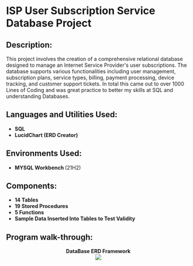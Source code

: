 <h1>ISP User Subscription Service Database Project</h1>


<h2>Description:</h2>
This project involves the creation of a comprehensive relational database designed to manage an Internet Service Provider's user subscriptions. The database supports various functionalities including user management, subscription plans, service types, billing, payment processing, device tracking, and customer support tickets. In total this came out to over 1000 Lines of Coding and was great practice to better my skills at SQL and understanding Databases. 
<br />


<h2>Languages and Utilities Used:</h2>

- <b>SQL</b> 
- <b>LucidChart (ERD Creator) </b>

<h2>Environments Used: </h2>

- <b>MYSQL Workbench </b> (21H2)

<h2>Components:</h2>

- <b>14 Tables </b>
- <b>19 Stored Procedures<b>
- <b>5 Functions<b>
- <b>Sample Data Inserted Into Tables to Test Validity </b>

<h2>Program walk-through:</h2>

<p align="center">
DataBase ERD Framework <br/>
<img src="https://i.imgur.com/MAcJtBr.png"/>
<br />
